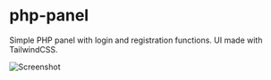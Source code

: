 # php-panel
Simple PHP panel with login and registration functions. UI made with TailwindCSS.

![Screenshot](https://github.com/hoxyp/php-panel/blob/main/img.png)
